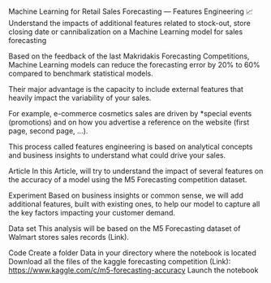 Machine Learning for Retail Sales Forecasting — Features Engineering 📈
Understand the impacts of additional features related to stock-out, store closing date or cannibalization on a Machine Learning model for sales forecasting



Based on the feedback of the last Makridakis Forecasting Competitions, Machine Learning models can reduce the forecasting error by 20% to 60% compared to benchmark statistical models.

Their major advantage is the capacity to include external features that heavily impact the variability of your sales.

For example, e-commerce cosmetics sales are driven by *special events (promotions) and on how you advertise a reference on the website (first page, second page, …).

This process called features engineering is based on analytical concepts and business insights to understand what could drive your sales.

Article
In this Article, will try to understand the impact of several features on the accuracy of a model using the M5 Forecasting competition dataset.

Experiment
Based on business insights or common sense, we will add additional features, built with existing ones, to help our model to capture all the key factors impacting your customer demand.



Data set
This analysis will be based on the M5 Forecasting dataset of Walmart stores sales records (Link).

Code
Create a folder Data in your directory where the notebook is located
Download all the files of the kaggle forecasting competition (Link): https://www.kaggle.com/c/m5-forecasting-accuracy
Launch the notebook
